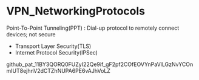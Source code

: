 # VPN_NetworkingProtocols

Point-To-Point Tunneling(PPT)
 : Dial-up protocol to remotely connect devices; not secure

- Transport Layer Security(TLS)
- Internet Protocol Security(IPSec)


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